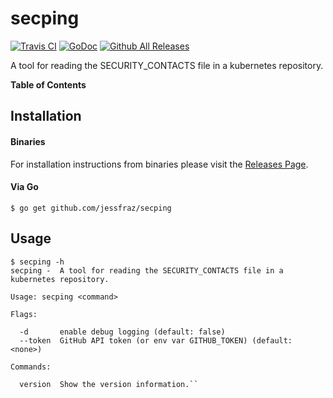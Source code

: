# secping

[![Travis CI](https://img.shields.io/travis/jessfraz/secping.svg?style=for-the-badge)](https://travis-ci.org/jessfraz/secping)
[![GoDoc](https://img.shields.io/badge/godoc-reference-5272B4.svg?style=for-the-badge)](https://godoc.org/github.com/jessfraz/secping)
[![Github All Releases](https://img.shields.io/github/downloads/jessfraz/secping/total.svg?style=for-the-badge)](https://github.com/jessfraz/secping/releases)

A tool for reading the SECURITY_CONTACTS file in a kubernetes repository.

**Table of Contents**

<!-- toc -->

<!-- tocstop -->

## Installation

#### Binaries

For installation instructions from binaries please visit the [Releases Page](https://github.com/jessfraz/secping/releases).

#### Via Go

```console
$ go get github.com/jessfraz/secping
```

## Usage

```console
$ secping -h
secping -  A tool for reading the SECURITY_CONTACTS file in a kubernetes repository.

Usage: secping <command>

Flags:

  -d       enable debug logging (default: false)
  --token  GitHub API token (or env var GITHUB_TOKEN) (default: <none>)

Commands:

  version  Show the version information.``
```
